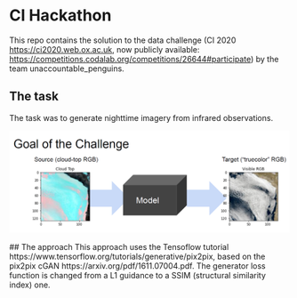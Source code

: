 # CI Hackathon
This repo contains the solution to the data challenge (CI 2020 https://ci2020.web.ox.ac.uk, now publicly available: https://competitions.codalab.org/competitions/26644#participate) by the team unaccountable_penguins.
## The task
The task was to generate nighttime imagery from infrared observations.
<p align="center">
  <img src="images/challenge_goal.PNG" />
</p>
## The approach
This approach uses the Tensoflow tutorial https://www.tensorflow.org/tutorials/generative/pix2pix, based on the pix2pix cGAN https://arxiv.org/pdf/1611.07004.pdf. The generator loss function is changed from a L1 guidance to a SSIM (structural similarity index) one.
